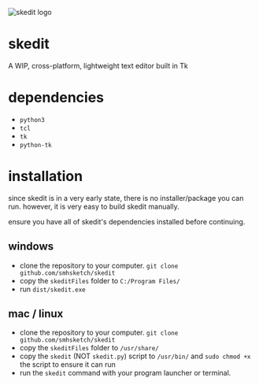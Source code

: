 ![skedit logo](https://i.imgur.com/NlYbBSJ.png)


# skedit
A WIP, cross-platform, lightweight text editor built in Tk

# dependencies

* `python3`
* `tcl`
* `tk`
* `python-tk`

# installation

since skedit is in a very early state, there is no installer/package you can run.
however, it is very easy to build skedit manually.

ensure you have all of skedit's dependencies installed before continuing.

## windows

* clone the repository to your computer. `git clone github.com/smhsketch/skedit`
* copy the `skeditFiles` folder to `C:/Program Files/`
* run `dist/skedit.exe`

## mac / linux

* clone the repository to your computer. `git clone github.com/smhsketch/skedit`
* copy the `skeditFiles` folder to `/usr/share/`
* copy the `skedit` (NOT `skedit.py`) script to `/usr/bin/` and `sudo chmod +x` the script to ensure it can run
* run the `skedit` command with your program launcher or terminal.


